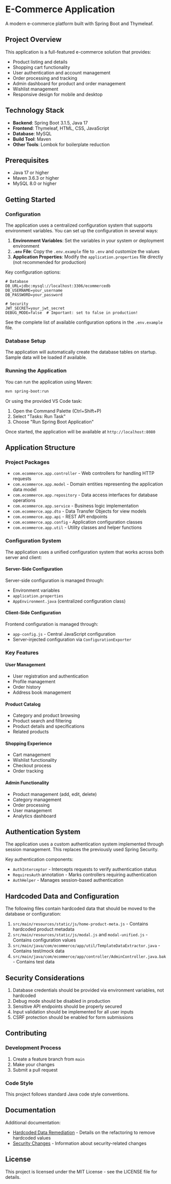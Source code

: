 # E-Commerce Application

A modern e-commerce platform built with Spring Boot and Thymeleaf.

## Project Overview

This application is a full-featured e-commerce solution that provides:

- Product listing and details
- Shopping cart functionality
- User authentication and account management
- Order processing and tracking
- Admin dashboard for product and order management
- Wishlist management
- Responsive design for mobile and desktop

## Technology Stack

- **Backend**: Spring Boot 3.1.5, Java 17
- **Frontend**: Thymeleaf, HTML, CSS, JavaScript
- **Database**: MySQL
- **Build Tool**: Maven
- **Other Tools**: Lombok for boilerplate reduction

## Prerequisites

- Java 17 or higher
- Maven 3.6.3 or higher
- MySQL 8.0 or higher

## Getting Started

### Configuration

The application uses a centralized configuration system that supports environment variables. You can set up the configuration in several ways:

1. **Environment Variables**: Set the variables in your system or deployment environment
2. **`.env` File**: Copy the `.env.example` file to `.env` and customize the values
3. **Application Properties**: Modify the `application.properties` file directly (not recommended for production)

Key configuration options:

```
# Database
DB_URL=jdbc:mysql://localhost:3306/ecommercedb
DB_USERNAME=your_username
DB_PASSWORD=your_password

# Security
JWT_SECRET=your_jwt_secret
DEBUG_MODE=false  # Important: set to false in production!
```

See the complete list of available configuration options in the `.env.example` file.

### Database Setup

The application will automatically create the database tables on startup. Sample data will be loaded if available.

### Running the Application

You can run the application using Maven:

```bash
mvn spring-boot:run
```

Or using the provided VS Code task:

1. Open the Command Palette (Ctrl+Shift+P)
2. Select "Tasks: Run Task"
3. Choose "Run Spring Boot Application"

Once started, the application will be available at `http://localhost:8080`

## Application Structure

### Project Packages

- `com.ecommerce.app.controller` - Web controllers for handling HTTP requests
- `com.ecommerce.app.model` - Domain entities representing the application data model
- `com.ecommerce.app.repository` - Data access interfaces for database operations
- `com.ecommerce.app.service` - Business logic implementation
- `com.ecommerce.app.dto` - Data Transfer Objects for view models
- `com.ecommerce.app.api` - REST API endpoints
- `com.ecommerce.app.config` - Application configuration classes
- `com.ecommerce.app.util` - Utility classes and helper functions

### Configuration System

The application uses a unified configuration system that works across both server and client:

#### Server-Side Configuration

Server-side configuration is managed through:

- Environment variables
- `application.properties`
- `AppEnvironment.java` (centralized configuration class)

#### Client-Side Configuration

Frontend configuration is managed through:

- `app-config.js` - Central JavaScript configuration
- Server-injected configuration via `ConfigurationExporter`

### Key Features

#### User Management

- User registration and authentication
- Profile management
- Order history
- Address book management

#### Product Catalog

- Category and product browsing
- Product search and filtering
- Product details and specifications
- Related products

#### Shopping Experience

- Cart management
- Wishlist functionality
- Checkout process
- Order tracking

#### Admin Functionality

- Product management (add, edit, delete)
- Category management
- Order processing
- User management
- Analytics dashboard

## Authentication System

The application uses a custom authentication system implemented through session management. This replaces the previously used Spring Security.

Key authentication components:

- `AuthInterceptor` - Intercepts requests to verify authentication status
- `RequiresAuth` annotation - Marks controllers requiring authentication
- `AuthHelper` - Manages session-based authentication

## Hardcoded Data and Configuration

The following files contain hardcoded data that should be moved to the database or configuration:

1. `src/main/resources/static/js/home-product-meta.js` - Contains hardcoded product metadata
2. `src/main/resources/static/js/modal.js` and `modal-unified.js` - Contains configuration values
3. `src/main/java/com/ecommerce/app/util/TemplateDataExtractor.java` - Contains test/mock data
4. `src/main/java/com/ecommerce/app/controller/AdminController.java.bak` - Contains test data

## Security Considerations

1. Database credentials should be provided via environment variables, not hardcoded
2. Debug mode should be disabled in production
3. Sensitive API endpoints should be properly secured
4. Input validation should be implemented for all user inputs
5. CSRF protection should be enabled for form submissions

## Contributing

### Development Process

1. Create a feature branch from `main`
2. Make your changes
3. Submit a pull request

### Code Style

This project follows standard Java code style conventions.

## Documentation

Additional documentation:

- [Hardcoded Data Remediation](./hardcoded-data-remediation.md) - Details on the refactoring to remove hardcoded values
- [Security Changes](./security-changes-README.md) - Information about security-related changes

## License

This project is licensed under the MIT License - see the LICENSE file for details.
